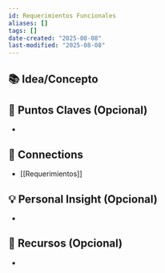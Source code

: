 ```yaml
---
id: Requerimientos Funcionales
aliases: []
tags: []
date-created: "2025-08-08"
last-modified: "2025-08-08"
---
```




## 📚 Idea/Concepto 


## 📌 Puntos Claves (Opcional)
- 

## 🔗 Connections
- [[Requerimientos]]

## 💡 Personal Insight (Opcional)
- 
## 🧾 Recursos (Opcional)
- 

